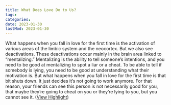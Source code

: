 ```yaml
---
title: What Does Love Do to Us?
tags:
categories:
date: 2023-01-30
lastMod: 2023-01-30
---
```

What happens when you fall in love for the first time is the activation of various areas of the limbic system and the neocortex. But we also see deactivations. These deactivations occur mainly in the brain area linked to “mentalizing.” Mentalizing is the ability to tell someone’s intentions, and you need to be good at mentalizing to spot a liar or a cheat. To be able to tell if somebody is lying, you need to be good at understanding what their motivation is. But what happens when you fall in love for the first time is that bit shuts down. It just decides it’s not going to work anymore. For that reason, your friends can see this person is not necessarily good for you, that maybe they’re going to cheat on you or they’re lying to you, but you cannot see it. ([View Highlight](https://read.readwise.io/read/01gmc5dfnwf18xs7nyt3xfc8v7))
